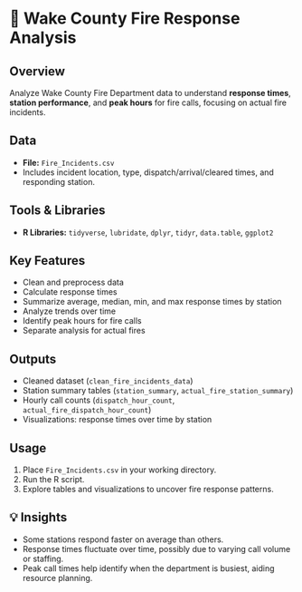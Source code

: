 # 🚒 Wake County Fire Response Analysis

## Overview

Analyze Wake County Fire Department data to understand **response times**, **station performance**, and **peak hours** for fire calls, focusing on actual fire incidents.

## Data

* **File:** `Fire_Incidents.csv`
* Includes incident location, type, dispatch/arrival/cleared times, and responding station.

## Tools & Libraries

* **R Libraries:** `tidyverse`, `lubridate`, `dplyr`, `tidyr`, `data.table`, `ggplot2`

## Key Features

* Clean and preprocess data
* Calculate response times
* Summarize average, median, min, and max response times by station
* Analyze trends over time
* Identify peak hours for fire calls
* Separate analysis for actual fires

## Outputs

* Cleaned dataset (`clean_fire_incidents_data`)
* Station summary tables (`station_summary`, `actual_fire_station_summary`)
* Hourly call counts (`dispatch_hour_count`, `actual_fire_dispatch_hour_count`)
* Visualizations: response times over time by station

## Usage

1. Place `Fire_Incidents.csv` in your working directory.
2. Run the R script.
3. Explore tables and visualizations to uncover fire response patterns.

## 💡 Insights

* Some stations respond faster on average than others.
* Response times fluctuate over time, possibly due to varying call volume or staffing.
* Peak call times help identify when the department is busiest, aiding resource planning.

